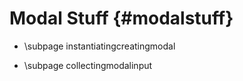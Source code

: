 Modal Stuff {#modalstuff}
============
- \subpage instantiatingcreatingmodal

- \subpage collectingmodalinput